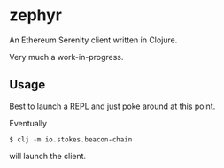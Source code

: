 # zephyr

An Ethereum Serenity client written in Clojure.

Very much a work-in-progress.

## Usage

Best to launch a REPL and just poke around at this point.

Eventually

    $ clj -m io.stokes.beacon-chain
    
will launch the client.
